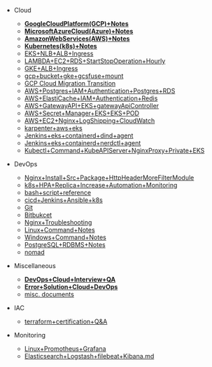 - Cloud
  - [**GoogleCloudPlatform(GCP)+Notes**](Cloud/GoogleCloudPlatform(GCP)Notes.md)
  - [**MicrosoftAzureCloud(Azure)+Notes**](Cloud/MicrosoftAzureCloud(Azure)Notes.md)
  - [**AmazonWebServices(AWS)+Notes**](Cloud/AmazonWebServices(AWS)Notes.md)
  - [**Kubernetes(k8s)+Notes**](Cloud/Kubernetes(k8s)Notes.md)
  - [EKS+NLB+ALB+Ingress](Cloud/EKS+NLB+ALB+Ingress.md)
  - [LAMBDA+EC2+RDS+StartStopOperation+Hourly](Cloud/lambda+ec2+rds+start+stop+aws.md)
  - [GKE+ALB+Ingress](Cloud/GKE+ALB+Ingress.md)
  - [gcp+bucket+gke+gcsfuse+mount](Cloud/gcp+bucket+gke+gcsfuse+mount.md)
  - [GCP Cloud Migration Transition](Cloud/CloudTransitionMigrationGCP.md)
  - [AWS+Postgres+IAM+Authentication+Postgres+RDS](Cloud/postgresql+database+authentication+AWS+IAM+role.md)
  - [AWS+ElastiCache+IAM+Authentication+Redis](Cloud/elastiCache+database+authentication+AWS+IAM+Role.md)
  - [AWS+GatewayAPI+EKS+gatewayApiController](Cloud/gatewayAPI+EKS+AWS.md)
  - [AWS+Secret+Manager+EKS+EKS+POD](Cloud/SecreteManager+EKS+AWS.md)
  - [AWS+EC2+Nginx+LogShipping+CloudWatch](Cloud/ec2NginxLogsShipCloudWatch.md)
  - [karpenter+aws+eks](Cloud/karpenter+aws+eks.md)
  - [Jenkins+eks+containerd+dind+agent](Cloud/Jenkins+eks+containerd+dind+agent.md)
  - [Jenkins+eks+containerd+nerdctl+agent](Cloud/Jenkins+eks+containerd+nerdctl+agent.md)
  - [Kubectl+Command+KubeAPIServer+NginxProxy+Private+EKS](Cloud/Expose+Internally+KubeApiServer+ProxyNginx+Aws.md)

- DevOps
  - [Nginx+Install+Src+Package+HttpHeaderMoreFilterModule](DevOps/nginx-install-src-v1.26.0.md)
  - [k8s+HPA+Replica+Increase+Automation+Monitoring](DevOps/k8sHpaAutomation.md)
  - [bash+script+reference](DevOps/bash+script+reference.md)
  - [cicd+Jenkins+Ansible+k8s](DevOps/cicd+Jenkins+Ansible+k8s.md)
  - [Git](DevOps/Git.md)
  - [Bitbukcet](DevOps/bitbucket.md)
  - [Nginx+Troubleshooting](DevOps/nginx-troubleshooting.md)
  - [Linux+Command+Notes](DevOps/Linux+Command+Notes.md)
  - [Windows+Command+Notes](DevOps/Windows+Command+Notes.md)
  - [PostgreSQL+RDBMS+Notes](DevOps/RDBMS+Postgresql+Query.md)
  - [nomad](DevOps/nomad.md)

- Miscellaneous
  - [**DevOps+Cloud+Interview+QA**](Miscellaneous/DevOps+Cloud+Interview+QA.md)
  - [**Error+Solution+Cloud+DevOps**](Miscellaneous/ErrorTrackerWithSolution.md)  
  - [misc. documents](Miscellaneous/misc.md)

- IAC  
  - [terraform+certification+Q&A](IAC/terraform+certification+Q&A.md)
    
- Monitoring  
  - [Linux+Promotheus+Grafana](Monitoring/Linux+Promotheus+Grafana.md)  
  - [Elasticsearch+Logstash+filebeat+Kibana.md](Monitoring/Elasticsearch+Logstash+filebeat+Kibana.md)
